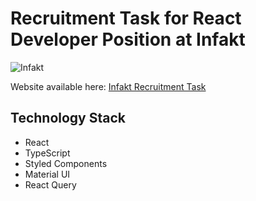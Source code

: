 # Recruitment Task for React Developer Position at Infakt

![Infakt](https://github.com/Spreeyka/Infakt/assets/37092171/a414236c-d46f-4099-aa22-135250c38da4)

Website available here: [Infakt Recruitment Task](https://infakt-task-alpha.vercel.app/)

## Technology Stack

- React
- TypeScript
- Styled Components
- Material UI
- React Query

